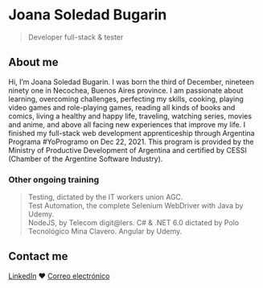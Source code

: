# Joana Soledad Bugarin
> Developer full-stack & tester

## About me
Hi, I’m Joana Soledad Bugarin. I was born the third of December, nineteen ninety one in Necochea, Buenos Aires province.
I am passionate about learning, overcoming challenges, perfecting my skills, cooking, playing video games and role-playing games, reading all kinds of books and comics, living a healthy and happy life, traveling, watching series, movies and anime, and above all facing new experiences that improve my life.
I finished my full-stack web development apprenticeship through Argentina Programa #YoProgramo on Dec 22, 2021. This program is provided by the Ministry of Productive Development of Argentina and certified by CESSI (Chamber of the Argentine Software Industry).

### Other ongoing training
> Testing, dictated by the IT workers union AGC.  
> Test Automation, the complete Selenium WebDriver with Java by Udemy.  
> NodeJS, by Telecom digit@lers.
> C# & .NET 6.0 dictated by Polo Tecnológico Mina Clavero.
> Angular by Udemy.

## Contact me
[LinkedIn](https://www.linkedin.com/in/joanabugarin/) ♥ [Correo electrónico](mailto:wooli3000@gmail.com)
